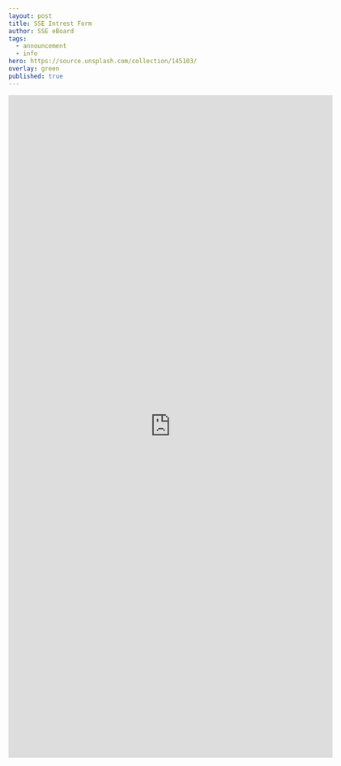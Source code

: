 ```yaml
---
layout: post
title: SSE Intrest Form
author: SSE eBoard
tags:
  - announcement
  - info
hero: https://source.unsplash.com/collection/145103/
overlay: green
published: true
---
```


<iframe src="https://docs.google.com/forms/d/e/1FAIpQLSd-0jlxxrrHgi3bcnozxZRupsn5jtpfLBM3z3p8pj9XreUeyA/viewform?embedded=true" width="640" height="1308" frameborder="0" marginheight="0" marginwidth="0">Loading…</iframe>

